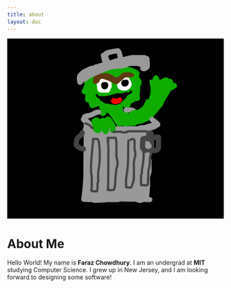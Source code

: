 ```yaml
---
title: about
layout: doc
---
```


![Oscar the Grouch](./images/oscar%20the%20grouch.jpg)

# About Me

Hello World! My name is **Faraz Chowdhury**. I am an undergrad at **MIT** studying Computer Science. I grew up in New Jersey, and I am looking forward to designing some software!

